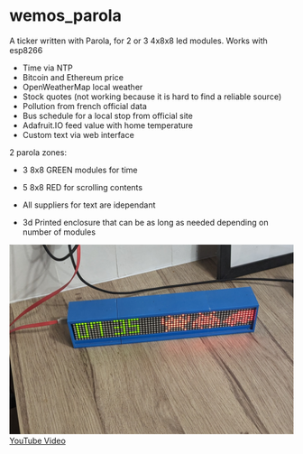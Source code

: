 # wemos_parola

A ticker written with Parola, for 2 or 3 4x8x8 led modules.
Works with esp8266

- Time via NTP
- Bitcoin and Ethereum price
- OpenWeatherMap local weather
- Stock quotes (not working because it is hard to find a reliable source)
- Pollution from french official data
- Bus schedule for a local stop from official site
- Adafruit.IO feed value with home temperature
- Custom text via web interface

2 parola zones:
- 3 8x8 GREEN modules for time
- 5 8x8 RED for scrolling contents
- All suppliers for text are idependant

- 3d Printed enclosure that can be as long as needed depending on number of modules

![Scrolling Space Invaders](images/wemos_ticker.jpg)
[YouTube Video](https://youtube.com/shorts/z0SGzjqfdJo?feature=share)

